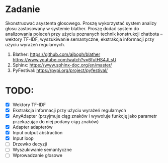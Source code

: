 # Zadanie

Skonstruować asystenta głosowego. Proszę wykorzystać system analizy głosu zastosowany w
systemie blather. Proszę dodać system do analizowania poleceń przy użyciu poznanych technik
konstrukcji chatbota – wektory TF-IDF, wyszukiwanie semantyczne, ekstrakcja informacji przy
użyciu wyrażeń regularnych.
1. Blather: https://github.com/ajbogh/blather https://www.youtube.com/watch?v=6futHS4JLsU
2. Sphinx: https://www.sphinx-doc.org/en/master/
3. PyFestival: https://pypi.org/project/pyfestival/

# TODO:
- [x] Wektory TF-IDF
- [x] Ekstrakcja informacji przy użyciu wyrażeń regularnych
- [x] AnyAdapter (przyjmuje ciąg znaków i wywołuje funkcję jako parametr przekazując do niej podany ciąg znaków)
- [x] Adapter adapterów
- [x] Input output abstraction
- [X] Input loop
- [ ] Drzewko decyzji
- [ ] Wyszukiwanie semantyczne
- [ ] Wprowadzanie głosowe